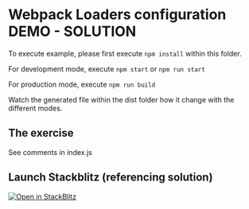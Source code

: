 # Webpack Loaders configuration DEMO - SOLUTION

To execute example, please first execute `npm install` within this folder.

For development mode, execute `npm start` or `npm run start`

For production mode, execute `npm run build`

Watch the generated file within the dist folder how it change with the different modes.

## The exercise

See comments in index.js

## Launch Stackblitz (referencing solution)
[![Open in StackBlitz](https://developer.stackblitz.com/img/open_in_stackblitz.svg)](https://stackblitz.com/fork/github/tanjaChristina/taskRunners-bundlers/tree/solution/examples/loaders-exercise)
